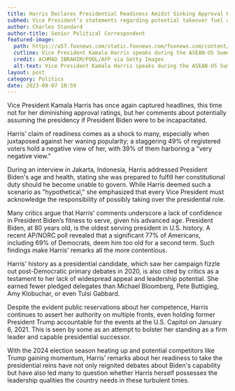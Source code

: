 ```yaml
---
title: Harris Declares Presidential Readiness Amidst Sinking Approval Ratings
subhed: Vice President’s statements regarding potential takeover fuel debate on Biden’s fitness to serve.
author: Charles Standard
author-title: Senior Political Correspondent
featured-image: 
  path: https://a57.foxnews.com/static.foxnews.com/foxnews.com/content/uploads/2023/09/720/405/GettyImages-1647836721.jpg?ve=1&tl=1
  cutline: Vice President Kamala Harris speaks during the ASEAN-US Summit as part of the 43rd ASEAN Summit in Jakarta on Sept. 6, 2023.
  credit: ACHMAD IBRAHIM/POOL/AFP via Getty Images
  alt-text: Vice President Kamala Harris speaks during the ASEAN-US Summit
layout: post
category: Politics
date: 2023-09-07 10:59
---
```


Vice President Kamala Harris has once again captured headlines, this time not for her diminishing approval ratings, but her comments about potentially assuming the presidency if President Biden were to be incapacitated.

Harris’ claim of readiness comes as a shock to many, especially when juxtaposed against her waning popularity; a staggering 49% of registered voters hold a negative view of her, with 39% of them harboring a "very negative view."

During an interview in Jakarta, Indonesia, Harris addressed President Biden's age and health, stating she was prepared to fulfill her constitutional duty should he become unable to govern. While Harris deemed such a scenario as "hypothetical," she emphasized that every Vice President must acknowledge the responsibility of possibly taking over the presidential role.

Many critics argue that Harris' comments underscore a lack of confidence in President Biden’s fitness to serve, given his advanced age. President Biden, at 80 years old, is the oldest serving president in U.S. history. A recent AP/NORC poll revealed that a significant 77% of Americans, including 69% of Democrats, deem him too old for a second term. Such findings make Harris' remarks all the more contentious.

Harris' history as a presidential candidate, which saw her campaign fizzle out post-Democratic primary debates in 2020, is also cited by critics as a testament to her lack of widespread appeal and leadership potential. She earned fewer pledged delegates than Michael Bloomberg, Pete Buttigieg, Amy Klobuchar, or even Tulsi Gabbard.

Despite the evident public reservations about her competence, Harris continues to assert her authority on multiple fronts, even holding former President Trump accountable for the events at the U.S. Capitol on January 6, 2021. This is seen by some as an attempt to bolster her standing as a firm leader and capable presidential successor.

With the 2024 election season heating up and potential competitors like Trump gaining momentum, Harris’ remarks about her readiness to take the presidential reins have not only reignited debates about Biden's capability but have also led many to question whether Harris herself possesses the leadership qualities the country needs in these turbulent times.

